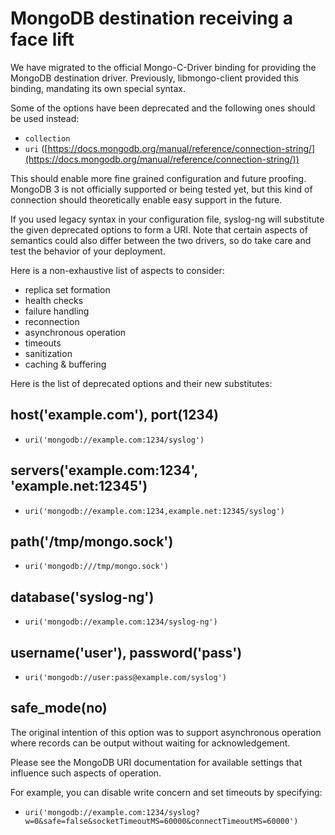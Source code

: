 # MongoDB destination receiving a face lift

We have migrated to the official Mongo-C-Driver binding for providing the
MongoDB destination driver.
Previously, libmongo-client provided this binding,
mandating its own special syntax.

Some of the options have been deprecated
and the following ones should be used instead:

* `collection`
* `uri`
  ([https://docs.mongodb.org/manual/reference/connection-string/](https://docs.mongodb.org/manual/reference/connection-string/))

This should enable more fine grained configuration
and future proofing.
MongoDB 3 is not officially supported or being tested yet,
but this kind of connection should
theoretically enable easy support in the future.

If you used legacy syntax in your configuration file,
syslog-ng will substitute the given deprecated options to form a URI.
Note that certain aspects of semantics could also differ
between the two drivers,
so do take care and test the behavior of your deployment.

Here is a non-exhaustive list of aspects to consider:

* replica set formation
* health checks
* failure handling
* reconnection
* asynchronous operation
* timeouts
* sanitization
* caching & buffering

Here is the list of deprecated options and their new substitutes:

## host('example.com'), port(1234)

* `uri('mongodb://example.com:1234/syslog')`

## servers('example.com:1234', 'example.net:12345')

* `uri('mongodb://example.com:1234,example.net:12345/syslog')`

## path('/tmp/mongo.sock')

* `uri('mongodb:///tmp/mongo.sock')`

## database('syslog-ng')

* `uri('mongodb://example.com:1234/syslog-ng')`

## username('user'), password('pass')

* `uri('mongodb://user:pass@example.com/syslog')`

## safe_mode(no)

The original intention of this option was to support asynchronous operation
where records can be output without waiting for acknowledgement.

Please see the MongoDB URI documentation for available settings
that influence such aspects of operation.

For example, you can disable write concern and set timeouts by specifying:

* `uri('mongodb://example.com:1234/syslog?w=0&safe=false&socketTimeoutMS=60000&connectTimeoutMS=60000')`
